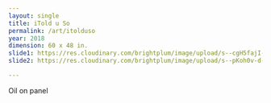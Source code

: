 ```yaml
---
layout: single
title: iTold u So
permalink: /art/itolduso
year: 2018
dimension: 60 x 48 in.
slide1: https://res.cloudinary.com/brightplum/image/upload/s--cgH5fajI--/c_scale,q_jpegmini,w_800/v1567965305/ashleyjan/2019/iTolduSo.jpg
slide2: https://res.cloudinary.com/brightplum/image/upload/s--pKoh0v-d--/c_scale,q_jpegmini,w_800/v1567965301/ashleyjan/2019/iTolduSoDETAIL.jpg

---
```


Oil on panel
